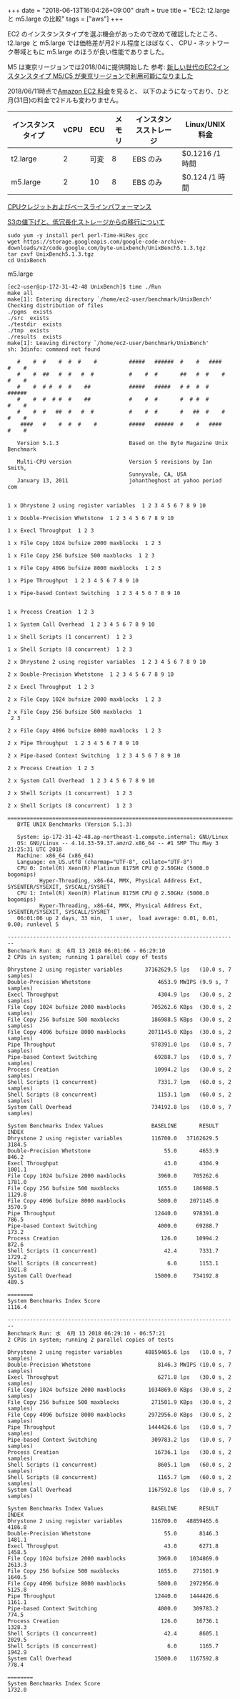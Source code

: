 +++
date = "2018-06-13T16:04:26+09:00"
draft = true
title = "EC2: t2.large と m5.large の比較"
tags = ["aws"]
+++

EC2 のインスタンスタイプを選ぶ機会があったので改めて確認したところ、
t2.large と m5.large では価格差が月2ドル程度とほぼなく、
CPU・ネットワーク帯域ともに m5.large のほうが良い性能でありました。

M5 は東京リージョンでは2018/04に提供開始した
参考: [新しい世代のEC2インスタンスタイプ M5/C5 が東京リージョンで利用可能になりました](https://dev.classmethod.jp/cloud/aws/ec2-m5-c5-in-ap-northeast-1/)


<!--more-->

2018/06/11時点で[Amazon EC2 料金](https://aws.amazon.com/jp/ec2/pricing/on-demand/)を見ると、
以下のようになっており、ひと月(31日)の料金で2ドルも変わりません。

インスタンスタイプ | vCPU | ECU | メモリ | インスタンスストレージ | Linux/UNIX 料金
---							 | --- | ---	| ---		| ---									| ---
t2.large | 2 | 可変 | 8 | EBS のみ | $0.1216 /1 時間
m5.large | 2 | 10 | 8 | EBS のみ | $0.124 /1 時間


[CPUクレジットおよびベースラインパフォーマンス](https://docs.aws.amazon.com/ja_jp/AWSEC2/latest/UserGuide/t2-credits-baseline-concepts.html)

[S3の値下げと、低冗長化ストレージからの移行について](http://aws.typepad.com/sajp/2016/12/s3-price-down-and-migratiion.html)

<!-- t2.large -->
<!-- ``` -->
<!-- [ec2-user@ip-172-31-42-5 ~]$ cat /proc/cpuinfo -->
<!-- pocessor	: 0 -->
<!-- vendor_id	: GenuineIntel -->
<!-- cpu family	: 6 -->
<!-- model		: 79 -->
<!-- model name	: Intel(R) Xeon(R) CPU E5-2686 v4 @ 2.30GHz -->
<!-- stepping	: 1 -->
<!-- microcode	: 0xb00002a -->
<!-- cpu MHz		: 2295.087 -->
<!-- cache size	: 46080 KB -->
<!-- physical id	: 0 -->
<!-- siblings	: 2 -->
<!-- core id		: 0 -->
<!-- cpu cores	: 2 -->
<!-- apicid		: 0 -->
<!-- initial apicid	: 0 -->
<!-- fpu		: yes -->
<!-- fpu_exception	: yes -->
<!-- cpuid level	: 13 -->
<!-- wp		: yes -->
<!-- flags		: fpu vme de pse tsc msr pae mce cx8 apic sep mtrr pge mca cmov pat pse36 clflush mmx fxsr sse sse2 ht syscall nx rdtscp lm constant_tsc rep_good nopl xtopology cpuid pni pclmulqdq ssse3 fma cx16 pcid sse4_1 sse4_2 x2apic movbe popcnt tsc_deadline_timer aes xsave avx f16c rdrand hypervisor lahf_lm abm cpuid_fault invpcid_single pti fsgsbase bmi1 avx2 smep bmi2 erms invpcid xsaveopt -->
<!-- bugs		: cpu_meltdown spectre_v1 spectre_v2 -->
<!-- bogomips	: 4600.13 -->
<!-- clflush size	: 64 -->
<!-- cache_alignment	: 64 -->
<!-- address sizes	: 46 bits physical, 48 bits virtual -->
<!-- power management: -->

<!-- processor	: 1 -->
<!-- vendor_id	: GenuineIntel -->
<!-- cpu family	: 6 -->
<!-- model		: 79 -->
<!-- model name	: Intel(R) Xeon(R) CPU E5-2686 v4 @ 2.30GHz -->
<!-- stepping	: 1 -->
<!-- microcode	: 0xb00002a -->
<!-- cpu MHz		: 2295.087 -->
<!-- cache size	: 46080 KB -->
<!-- physical id	: 0 -->
<!-- siblings	: 2 -->
<!-- core id		: 1 -->
<!-- cpu cores	: 2 -->
<!-- apicid		: 2 -->
<!-- initial apicid	: 2 -->
<!-- fpu		: yes -->
<!-- fpu_exception	: yes -->
<!-- cpuid level	: 13 -->
<!-- wp		: yes -->
<!-- flags		: fpu vme de pse tsc msr pae mce cx8 apic sep mtrr pge mca cmov pat pse36 clflush mmx fxsr sse sse2 ht syscall nx rdtscp lm constant_tsc rep_good nopl xtopology cpuid pni pclmulqdq ssse3 fma cx16 pcid sse4_1 sse4_2 x2apic movbe popcnt tsc_deadline_timer aes xsave avx f16c rdrand hypervisor lahf_lm abm cpuid_fault invpcid_single pti fsgsbase bmi1 avx2 smep bmi2 erms invpcid xsaveopt -->
<!-- bugs		: cpu_meltdown spectre_v1 spectre_v2 -->
<!-- bogomips	: 4600.13 -->
<!-- clflush size	: 64 -->
<!-- cache_alignment	: 64 -->
<!-- address sizes	: 46 bits physical, 48 bits virtual -->
<!-- power management: -->
<!-- ``` -->


<!-- m5.large -->
<!-- ``` -->
<!-- [ec2-user@ip-172-31-42-5 ~]$ cat /proc/cpuinfo -->
<!-- processor	: 0 -->
<!-- vendor_id	: GenuineIntel -->
<!-- cpu family	: 6 -->
<!-- model		: 85 -->
<!-- model name	: Intel(R) Xeon(R) Platinum 8175M CPU @ 2.50GHz -->
<!-- stepping	: 4 -->
<!-- microcode	: 0x200003a -->
<!-- cpu MHz		: 3049.929 -->
<!-- cache size	: 33792 KB -->
<!-- physical id	: 0 -->
<!-- siblings	: 2 -->
<!-- core id		: 0 -->
<!-- cpu cores	: 1 -->
<!-- apicid		: 0 -->
<!-- initial apicid	: 0 -->
<!-- fpu		: yes -->
<!-- fpu_exception	: yes -->
<!-- cpuid level	: 13 -->
<!-- wp		: yes -->
<!-- flags		: fpu vme de pse tsc msr pae mce cx8 apic sep mtrr pge mca cmov pat pse36 clflush mmx fxsr sse sse2 ss ht syscall nx pdpe1gb rdtscp lm constant_tsc rep_good nopl xtopology nonstop_tsc cpuid aperfmperf pni pclmulqdq ssse3 fma cx16 pcid sse4_1 sse4_2 x2apic movbe popcnt tsc_deadline_timer aes xsave avx f16c rdrand hypervisor lahf_lm abm 3dnowprefetch invpcid_single pti fsgsbase tsc_adjust bmi1 hle avx2 smep bmi2 erms invpcid rtm mpx avx512f avx512dq rdseed adx smap clflushopt clwb avx512cd avx512bw avx512vl xsaveopt xsavec xgetbv1 xsaves ida arat pku ospke -->
<!-- bugs		: cpu_meltdown spectre_v1 spectre_v2 -->
<!-- bogomips	: 5000.00 -->
<!-- clflush size	: 64 -->
<!-- cache_alignment	: 64 -->
<!-- address sizes	: 46 bits physical, 48 bits virtual -->
<!-- power management: -->

<!-- processor	: 1 -->
<!-- vendor_id	: GenuineIntel -->
<!-- cpu family	: 6 -->
<!-- model		: 85 -->
<!-- model name	: Intel(R) Xeon(R) Platinum 8175M CPU @ 2.50GHz -->
<!-- stepping	: 4 -->
<!-- microcode	: 0x200003a -->
<!-- cpu MHz		: 3111.582 -->
<!-- cache size	: 33792 KB -->
<!-- physical id	: 0 -->
<!-- siblings	: 2 -->
<!-- core id		: 0 -->
<!-- cpu cores	: 1 -->
<!-- apicid		: 1 -->
<!-- initial apicid	: 1 -->
<!-- fpu		: yes -->
<!-- fpu_exception	: yes -->
<!-- cpuid level	: 13 -->
<!-- wp		: yes -->
<!-- flags		: fpu vme de pse tsc msr pae mce cx8 apic sep mtrr pge mca cmov pat pse36 clflush mmx fxsr sse sse2 ss ht syscall nx pdpe1gb rdtscp lm constant_tsc rep_good nopl xtopology nonstop_tsc cpuid aperfmperf pni pclmulqdq ssse3 fma cx16 pcid sse4_1 sse4_2 x2apic movbe popcnt tsc_deadline_timer aes xsave avx f16c rdrand hypervisor lahf_lm abm 3dnowprefetch invpcid_single pti fsgsbase tsc_adjust bmi1 hle avx2 smep bmi2 erms invpcid rtm mpx avx512f avx512dq rdseed adx smap clflushopt clwb avx512cd avx512bw avx512vl xsaveopt xsavec xgetbv1 xsaves ida arat pku ospke -->
<!-- bugs		: cpu_meltdown spectre_v1 spectre_v2 -->
<!-- bogomips	: 5000.00 -->
<!-- clflush size	: 64 -->
<!-- cache_alignment	: 64 -->
<!-- address sizes	: 46 bits physical, 48 bits virtual -->
<!-- power management: -->

<!-- ``` -->

```
sudo yum -y install perl perl-Time-HiRes gcc
wget https://storage.googleapis.com/google-code-archive-downloads/v2/code.google.com/byte-unixbench/UnixBench5.1.3.tgz
tar zxvf UnixBench5.1.3.tgz
cd UnixBench
```

m5.large
```
[ec2-user@ip-172-31-42-48 UnixBench]$ time ./Run
make all
make[1]: Entering directory `/home/ec2-user/benchmark/UnixBench'
Checking distribution of files
./pgms  exists
./src  exists
./testdir  exists
./tmp  exists
./results  exists
make[1]: Leaving directory `/home/ec2-user/benchmark/UnixBench'
sh: 3dinfo: command not found

   #    #  #    #  #  #    #          #####   ######  #    #   ####   #    #
   #    #  ##   #  #   #  #           #    #  #       ##   #  #    #  #    #
   #    #  # #  #  #    ##            #####   #####   # #  #  #       ######
   #    #  #  # #  #    ##            #    #  #       #  # #  #       #    #
   #    #  #   ##  #   #  #           #    #  #       #   ##  #    #  #    #
    ####   #    #  #  #    #          #####   ######  #    #   ####   #    #

   Version 5.1.3                      Based on the Byte Magazine Unix Benchmark

   Multi-CPU version                  Version 5 revisions by Ian Smith,
                                      Sunnyvale, CA, USA
   January 13, 2011                   johantheghost at yahoo period com


1 x Dhrystone 2 using register variables  1 2 3 4 5 6 7 8 9 10

1 x Double-Precision Whetstone  1 2 3 4 5 6 7 8 9 10

1 x Execl Throughput  1 2 3

1 x File Copy 1024 bufsize 2000 maxblocks  1 2 3

1 x File Copy 256 bufsize 500 maxblocks  1 2 3

1 x File Copy 4096 bufsize 8000 maxblocks  1 2 3

1 x Pipe Throughput  1 2 3 4 5 6 7 8 9 10

1 x Pipe-based Context Switching  1 2 3 4 5 6 7 8 9 10


1 x Process Creation  1 2 3

1 x System Call Overhead  1 2 3 4 5 6 7 8 9 10

1 x Shell Scripts (1 concurrent)  1 2 3

1 x Shell Scripts (8 concurrent)  1 2 3

2 x Dhrystone 2 using register variables  1 2 3 4 5 6 7 8 9 10

2 x Double-Precision Whetstone  1 2 3 4 5 6 7 8 9 10

2 x Execl Throughput  1 2 3

2 x File Copy 1024 bufsize 2000 maxblocks  1 2 3

2 x File Copy 256 bufsize 500 maxblocks  1
 2 3

2 x File Copy 4096 bufsize 8000 maxblocks  1 2 3

2 x Pipe Throughput  1 2 3 4 5 6 7 8 9 10

2 x Pipe-based Context Switching  1 2 3 4 5 6 7 8 9 10

2 x Process Creation  1 2 3

2 x System Call Overhead  1 2 3 4 5 6 7 8 9 10

2 x Shell Scripts (1 concurrent)  1 2 3

2 x Shell Scripts (8 concurrent)  1 2 3

========================================================================
   BYTE UNIX Benchmarks (Version 5.1.3)

   System: ip-172-31-42-48.ap-northeast-1.compute.internal: GNU/Linux
   OS: GNU/Linux -- 4.14.33-59.37.amzn2.x86_64 -- #1 SMP Thu May 3 21:25:31 UTC 2018
   Machine: x86_64 (x86_64)
   Language: en_US.utf8 (charmap="UTF-8", collate="UTF-8")
   CPU 0: Intel(R) Xeon(R) Platinum 8175M CPU @ 2.50GHz (5000.0 bogomips)
          Hyper-Threading, x86-64, MMX, Physical Address Ext, SYSENTER/SYSEXIT, SYSCALL/SYSRET
   CPU 1: Intel(R) Xeon(R) Platinum 8175M CPU @ 2.50GHz (5000.0 bogomips)
          Hyper-Threading, x86-64, MMX, Physical Address Ext, SYSENTER/SYSEXIT, SYSCALL/SYSRET
   06:01:06 up 2 days, 33 min,  1 user,  load average: 0.01, 0.01, 0.00; runlevel 5

------------------------------------------------------------------------
Benchmark Run: 水  6月 13 2018 06:01:06 - 06:29:10
2 CPUs in system; running 1 parallel copy of tests

Dhrystone 2 using register variables       37162629.5 lps   (10.0 s, 7 samples)
Double-Precision Whetstone                     4653.9 MWIPS (9.9 s, 7 samples)
Execl Throughput                               4304.9 lps   (30.0 s, 2 samples)
File Copy 1024 bufsize 2000 maxblocks        705262.6 KBps  (30.0 s, 2 samples)
File Copy 256 bufsize 500 maxblocks          186988.5 KBps  (30.0 s, 2 samples)
File Copy 4096 bufsize 8000 maxblocks       2071145.0 KBps  (30.0 s, 2 samples)
Pipe Throughput                              978391.0 lps   (10.0 s, 7 samples)
Pipe-based Context Switching                  69288.7 lps   (10.0 s, 7 samples)
Process Creation                              10994.2 lps   (30.0 s, 2 samples)
Shell Scripts (1 concurrent)                   7331.7 lpm   (60.0 s, 2 samples)
Shell Scripts (8 concurrent)                   1153.1 lpm   (60.0 s, 2 samples)
System Call Overhead                         734192.8 lps   (10.0 s, 7 samples)

System Benchmarks Index Values               BASELINE       RESULT    INDEX
Dhrystone 2 using register variables         116700.0   37162629.5   3184.5
Double-Precision Whetstone                       55.0       4653.9    846.2
Execl Throughput                                 43.0       4304.9   1001.1
File Copy 1024 bufsize 2000 maxblocks          3960.0     705262.6   1781.0
File Copy 256 bufsize 500 maxblocks            1655.0     186988.5   1129.8
File Copy 4096 bufsize 8000 maxblocks          5800.0    2071145.0   3570.9
Pipe Throughput                               12440.0     978391.0    786.5
Pipe-based Context Switching                   4000.0      69288.7    173.2
Process Creation                                126.0      10994.2    872.6
Shell Scripts (1 concurrent)                     42.4       7331.7   1729.2
Shell Scripts (8 concurrent)                      6.0       1153.1   1921.8
System Call Overhead                          15000.0     734192.8    489.5
                                                                   ========
System Benchmarks Index Score                                        1116.4

------------------------------------------------------------------------
Benchmark Run: 水  6月 13 2018 06:29:10 - 06:57:21
2 CPUs in system; running 2 parallel copies of tests

Dhrystone 2 using register variables       48859465.6 lps   (10.0 s, 7 samples)
Double-Precision Whetstone                     8146.3 MWIPS (10.0 s, 7 samples)
Execl Throughput                               6271.8 lps   (30.0 s, 2 samples)
File Copy 1024 bufsize 2000 maxblocks       1034869.0 KBps  (30.0 s, 2 samples)
File Copy 256 bufsize 500 maxblocks          271501.9 KBps  (30.0 s, 2 samples)
File Copy 4096 bufsize 8000 maxblocks       2972956.0 KBps  (30.0 s, 2 samples)
Pipe Throughput                             1444426.6 lps   (10.0 s, 7 samples)
Pipe-based Context Switching                 309783.2 lps   (10.0 s, 7 samples)
Process Creation                              16736.1 lps   (30.0 s, 2 samples)
Shell Scripts (1 concurrent)                   8605.1 lpm   (60.0 s, 2 samples)
Shell Scripts (8 concurrent)                   1165.7 lpm   (60.0 s, 2 samples)
System Call Overhead                        1167592.8 lps   (10.0 s, 7 samples)

System Benchmarks Index Values               BASELINE       RESULT    INDEX
Dhrystone 2 using register variables         116700.0   48859465.6   4186.8
Double-Precision Whetstone                       55.0       8146.3   1481.1
Execl Throughput                                 43.0       6271.8   1458.5
File Copy 1024 bufsize 2000 maxblocks          3960.0    1034869.0   2613.3
File Copy 256 bufsize 500 maxblocks            1655.0     271501.9   1640.5
File Copy 4096 bufsize 8000 maxblocks          5800.0    2972956.0   5125.8
Pipe Throughput                               12440.0    1444426.6   1161.1
Pipe-based Context Switching                   4000.0     309783.2    774.5
Process Creation                                126.0      16736.1   1328.3
Shell Scripts (1 concurrent)                     42.4       8605.1   2029.5
Shell Scripts (8 concurrent)                      6.0       1165.7   1942.9
System Call Overhead                          15000.0    1167592.8    778.4
                                                                   ========
System Benchmarks Index Score                                        1732.0
```

